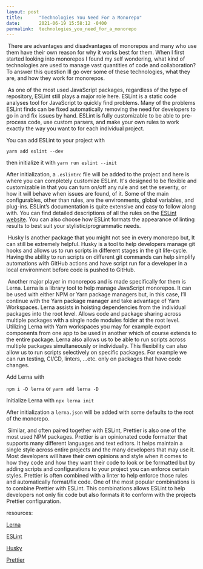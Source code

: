 ```yaml
---
layout: post
title:      "Technologies You Need For a Monorepo"
date:       2021-06-19 15:58:12 -0400
permalink:  technologies_you_need_for_a_monorepo
---
```



​	There are advantages and disadvantages of monorepos and many who use them have their own reason for why it works best for them. When I first started looking into monorepos I found my self wondering, what kind of technologies are used to manage vast quantities of code and collaboration? To answer this question Ill go over some of these technologies, what they are, and how they work for monorepos.

​	As one of the most used JavaScript packages, regardless of the type of repository, ESLint still plays a major role here. ESLint is a static code analyses tool for JavaScript to quickly find problems. Many of the problems ESLint finds can be fixed automatically removing the need for developers to go in and fix issues by hand. ESLint is fully customizable to be able to pre-process code, use custom parsers, and make your own rules to work exactly the way you want to for each individual project.

You can add ESLint to your project with

`yarn add eslint --dev`

then initialize it with `yarn run eslint --init`

After initialization, a `.eslintrc` file will be added to the project and here is where you can completely customize ESLint. It's designed to be flexible and customizable in that you can turn on/off any rule and set the severity, or how it will behave when issues are found, of it. Some of the main configurables, other than rules, are the environments, global variables, and plug-ins. ESLint’s documentation is quite extensive and easy to follow along with. You can find detailed descriptions of all the rules on the [ESLint website](https://eslint.org/). You can also choose how ESLint formats the appearance of linting results to best suit your stylistic/programmatic needs.

​	Husky Is another package that you might not see in every monorepo but, It can still be extremely helpful. Husky is a tool to help developers manage git hooks and allows us to run scripts in different stages in the git life-cycle. Having the ability to run scripts on different git commands can help simplify automations with GitHub actions and have script run for a developer in a local environment before code is pushed to GitHub.

​	Another major player in monorepos and is made specifically for them is Lerna. Lerna is a library tool to help manage JavaScript monorepos. It can be used with either NPM or Yarn package managers but, in this case, I’ll continue with the Yarn package manager and take advantage of Yarn Workspaces. Lerna assists in hoisting dependencies from the individual packages into the root level. Allows code and package sharing across multiple packages with a single node modules folder at the root level. Utilizing Lerna with Yarn workspaces you may for example export components from one app to be used in another which of course extends to the entire package. Lerna also allows us to be able to run scripts across multiple packages simultaneously or individually. This flexibility can also allow us to run scripts selectively on specific packages. For example we can run testing, CI/CD, linters, ...etc. only on packages that have code changes.

Add Lerna with 

`npm i -D lerna` or `yarn add lerna -D`

Initialize Lerna with `npx lerna init`

After initialization a `lerna.json` will be added with some defaults to the root of the monorepo.

​	Similar, and often paired together with ESLint, Prettier is also one of the most used NPM packages. Prettier is an opinionated code formatter that supports many different languages and text editors. It helps maintain a single style across entire projects and the many developers that may use it. Most developers will have their own opinions and style when it comes to how they code and how they want their code to look or be formatted but by adding scripts and configurations to your project you can enforce certain styles. Prettier is often combined with a linter to help enforce those rules and automatically format/fix code. One of the most popular combinations is to combine Prettier with ESLint. This combinations allows ESLint to help developers not only fix code but also formats it to conform with the projects Prettier configuration.



resources:

[Lerna](https://lerna.js.org/eslint)

[ESLint](https://eslint.org/)

[Husky](https://typicode.github.io/husky/#/)

[Prettier](https://prettier.io/)
